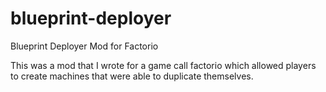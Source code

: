 # blueprint-deployer
Blueprint Deployer Mod for Factorio

This was a mod that I wrote for a game call factorio which allowed players to create machines that were able to duplicate themselves.
